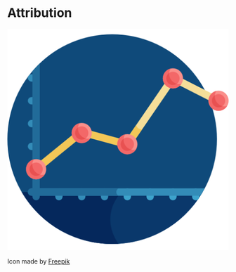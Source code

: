 # Attribution

![Icon](assets/icon.png)

Icon made by [Freepik](https://www.flaticon.com/authors/freepik)